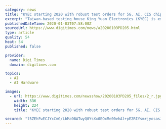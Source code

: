 ```yaml
---
category: news
title: "KYEC starting 2020 with robust test orders for 5G, AI, CIS chips"
excerpt: "Taiwan-based testing house King Yuan Electronics (KYEC) is expected to see its first-quarter 2020 revenues hit the highest record ever for the same quarter with monthly revenues to ramp up through October, driven by robust demand for testing handset, AI, CMOS image sensor ... IDMs and chipmakers for testing GPU, FPGA and CIS chips solutions ..."
publishedDateTime: 2020-01-03T07:58:00Z
sourceUrl: https://www.digitimes.com/news/a20200103PD205.html
type: article
quality: 54
heat: 54
published: false

provider:
  name: Digi Times
  domain: digitimes.com

topics:
  - AI
  - AI Hardware

images:
  - url: https://www.digitimes.com/newsshow/20200103PD205_files/2_r.jpg
    width: 336
    height: 224
    title: "KYEC starting 2020 with robust test orders for 5G, AI, CIS chips"

secured: "l5ZEhFwECJYxCmG/LbMa98ATwyQ0YsXx0EOxMe00vhAl+pE2RIYsmrjyosasJOwg7cUalMjqsF58yF+EvJyPm7cPQt/HD6fjagNleNDU4xUNpx4NX8/UeyJsjw8lgwn/WL2BbSgQtFEY8B5deMsZB+y21tGqjFByBgEavZ8C+YtP6785mnwCW53kRRNA3H1NiqEXFMYIkgpE0x/ocK/j7XcgjAMSmEG2d1zYZ1/Qmvw7M9/1Zvd+wnQDnwvJjDC7JiXVyTyXPlANikStex168UJrmvD4cGANnoHs9d8WLVNwC4IoVn2dMMWRBeNqvIpuPZGc2IQHAbZg7bfrrIx7kiig792KARiRvx+oWmbmgefFlZ1J8baemZYM6iga7QziiB4du+jPtWW3i3bPG2/t1jLW4xiBnIEcToDX4MLc/fYmujD5TkDhk9Q9CniSndXnHZ5223vUZhn5dfmRu7h8dQ==;dDlMMdP3o30zks2P2KRrQA=="
---
```



